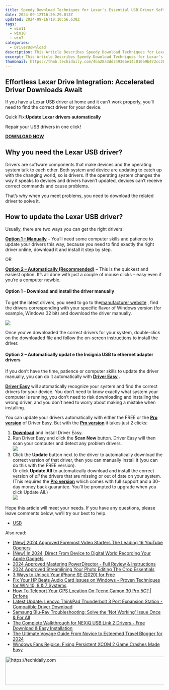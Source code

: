 ```yaml
---
title: Speedy Download Techniques for Lexar's Essential USB Driver Software
date: 2024-09-12T16:20:29.013Z
updated: 2024-09-16T19:10:56.630Z
tags:
  - win11
  - win10
  - win7
categories:
  - DriverDownload
description: This Article Describes Speedy Download Techniques for Lexar's Essential USB Driver Software
excerpt: This Article Describes Speedy Download Techniques for Lexar's Essential USB Driver Software
thumbnail: https://thmb.techidaily.com/4ba28a3dd24936be14c010b9b472cc28e6164f2ddc628c9763c3b8ea3ee12f42.png
---
```


## Effortless Lexar Drive Integration: Accelerated Driver Downloads Await

If you have a Lexar USB driver at home and it can’t work properly, you’ll need to find the correct driver for your device.

 Quick Fix:**Update Lexar drivers automatically**

 Repair your USB drivers in one click!

[**DOWNLOAD NOW**](https://tools.techidaily.com/drivereasy/download/)

## Why you need the Lexar USB driver?

 Drivers are software components that make devices and the operating system talk to each other. Both system and device are updating to catch up with the changing world, so is drivers. If the operating system changes the way it speaks to devices and drivers haven’t updated, devices can’t receive correct commands and cause problems.

 That’s why when you meet problems, you need to download the related driver to solve it.

## How to update the Lexar USB driver?

Usually, there are two ways you can get the right drivers:

**[Option 1 – Manually](https://tools.techidaily.com/drivereasy/download/)**  – You’ll need some computer skills and patience to update your drivers this way, because you need to find exactly the right driver online, download it and install it step by step.

OR

**[Option 2 – Automatically (Recommended)](https://www.drivereasy.com/knowledge/download-lexar-usb-driver/#op2)**  – This is the quickest and easiest option. It’s all done with just a couple of mouse clicks – easy even if you’re a computer newbie.

#### **Option 1 – Download and install the driver manually**

 To get the latest drivers, you need to go to the[manufacturer website](https://www.lexar.com/support/downloads/) , find the drivers corresponding with your specific flavor of Windows version (for example, Windows 32 bit) and download the driver manually.

![](https://images.drivereasy.com/wp-content/uploads/2019/10/lexar-1024x717.jpg)

 Once you’ve downloaded the correct drivers for your system, double-click on the downloaded file and follow the on-screen instructions to install the driver.

#### **Option 2 – Automatically updat** e the Insignia USB to ethernet adapter drive**rs**

 If you don’t have the time, patience or computer skills to update the driver manually, you can do it automatically with **[Driver Easy](https://tools.techidaily.com/drivereasy/download/)**  .

**[Driver Easy](https://tools.techidaily.com/drivereasy/download/)**  will automatically recognize your system and find the correct drivers for your device. You don’t need to know exactly what system your computer is running, you don’t need to risk downloading and installing the wrong driver, and you don’t need to worry about making a mistake when installing.

 You can update your drivers automatically with either the FREE or the **[Pro version](https://tools.techidaily.com/drivereasy/download/)**  of Driver Easy. But with the **[Pro version](https://tools.techidaily.com/drivereasy/download/)**  it takes just 2 clicks:

1. **[Download](https://tools.techidaily.com/drivereasy/download/)**  and install Driver Easy.
2. Run Driver Easy and click the **Scan Now** button. Driver Easy will then scan your computer and detect any problem drivers.  
![](https://images.drivereasy.com/wp-content/uploads/2019/10/12.jpg)
3. Click the **Update** button next to the driver to automatically download the correct version of that driver, then you can manually install it (you can do this with the FREE version).  
 Or click **Update All** to automatically download and install the correct version of _all_ the drivers that are missing or out of date on your system. (This requires the **[Pro version](https://tools.techidaily.com/drivereasy/download/)**  which comes with full support and a 30-day money back guarantee. You’ll be prompted to upgrade when you click Update All.)  
![](https://images.drivereasy.com/wp-content/uploads/2019/10/usb-1.jpg)

 Hope this article will meet your needs. If you have any questions, please leave comments below, we’ll try our best to help.

* [USB](https://tools.techidaily.com/drivereasy/download/)

<ins class="adsbygoogle"
     style="display:block"
     data-ad-format="autorelaxed"
     data-ad-client="ca-pub-7571918770474297"
     data-ad-slot="1223367746"></ins>

<ins class="adsbygoogle"
     style="display:block"
     data-ad-client="ca-pub-7571918770474297"
     data-ad-slot="8358498916"
     data-ad-format="auto"
     data-full-width-responsive="true"></ins>

<span class="atpl-alsoreadstyle">Also read:</span>
<div><ul>
<li><a href="https://youtube-lab.techidaily.com/024-approved-foremost-video-starters-the-leading-16-youtube-openers/"><u>[New] 2024 Approved Foremost Video Starters The Leading 16 YouTube Openers</u></a></li>
<li><a href="https://facebook-record-videos.techidaily.com/new-in-2024-direct-from-device-to-digital-world-recording-your-apple-gadgets/"><u>[New] In 2024, Direct From Device to Digital World Recording Your Apple Gadgets</u></a></li>
<li><a href="https://extra-support.techidaily.com/2024-approved-mastering-powerdirector-full-review-and-instructions/"><u>2024 Approved Mastering PowerDirector - Full Review & Instructions</u></a></li>
<li><a href="https://some-skills.techidaily.com/2024-approved-streamlining-your-photo-editing-the-crop-essentials/"><u>2024 Approved Streamlining Your Photo Editing The Crop Essentials</u></a></li>
<li><a href="https://sim-unlock.techidaily.com/3-ways-to-unlock-your-iphone-se-2020-for-free-by-drfone-ios/"><u>3 Ways to Unlock Your iPhone SE (2020) for Free</u></a></li>
<li><a href="https://driver-download.techidaily.com/fix-your-hp-beats-audio-card-issues-on-windows-proven-techniques-for-win-10-8-and-7-systems/"><u>Fix Your HP Beats Audio Card Issues on Windows - Proven Techniques for WIN 10, 8 & 7 Systems</u></a></li>
<li><a href="https://change-location.techidaily.com/how-to-teleport-your-gps-location-on-tecno-camon-30-pro-5g-drfone-by-drfone-virtual-android/"><u>How To Teleport Your GPS Location On Tecno Camon 30 Pro 5G? | Dr.fone</u></a></li>
<li><a href="https://driver-download.techidaily.com/latest-update-lenovo-thinkpad-thunderbolt-3-port-expansion-station-compatible-driver-download/"><u>Latest Update: Lenovo ThinkPad Thunderbolt 3 Port Expansion Station - Compatible Driver Download</u></a></li>
<li><a href="https://driver-download.techidaily.com/samsung-blu-ray-troubleshooting-solve-the-not-working-issue-once-and-for-all/"><u>Samsung Blu-Ray Troubleshooting: Solve the 'Not Working' Issue Once & For All</u></a></li>
<li><a href="https://driver-download.techidaily.com/the-complete-walkthrough-for-nexiq-usb-link-2-drivers-free-download-and-easy-installation/"><u>The Complete Walkthrough for NEXiQ USB Link 2 Drivers - Free Download & Easy Installation</u></a></li>
<li><a href="https://facebook-video-share.techidaily.com/the-ultimate-voyage-guide-from-novice-to-esteemed-travel-blogger-for-2024/"><u>The Ultimate Voyage Guide From Novice to Esteemed Travel Blogger for 2024</u></a></li>
<li><a href="https://win-answers.techidaily.com/1723001675559-windows-fans-rejoice-fixing-persistent-xcom-2-game-crashes-made-easy/"><u>Windows Fans Rejoice: Fixing Persistent XCOM 2 Game Crashes Made Easy</u></a></li>
</ul></div>

<!-- affiliate ads begin -->
<a href="https://unicoeye.pxf.io/c/5597632/2134492/18498" target="_top" id="2134492">
  <img src="//a.impactradius-go.com/display-ad/18498-2134492" border="0" alt="https://techidaily.com" width="728" height="90"/>
</a>
<img height="0" width="0" src="https://unicoeye.pxf.io/i/5597632/2134492/18498" style="position:absolute;visibility:hidden;" border="0" />
<!-- affiliate ads end -->


